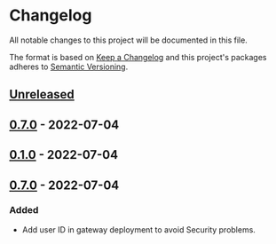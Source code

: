 # Changelog

All notable changes to this project will be documented in this file.

The format is based on [Keep a Changelog](http://keepachangelog.com/en/1.0.0/)
and this project's packages adheres to [Semantic Versioning](http://semver.org/spec/v2.0.0.html).

## [Unreleased]

## [0.7.0] - 2022-07-04

## [0.1.0] - 2022-07-04

## [0.7.0] - 2022-07-04

### Added

- Add user ID in gateway deployment to avoid Security problems.

[Unreleased]: https://github.com/giantswarm/linkerd2-multicluster-target-app/compare/v0.7.0...HEAD
[0.7.0]: https://github.com/giantswarm/linkerd2-multicluster-target-app/compare/v0.1.0...v0.7.0
[0.1.0]: https://github.com/giantswarm/linkerd2-multicluster-target-app/compare/v0.7.0...v0.1.0
[0.7.0]: https://github.com/giantswarm/linkerd2-multicluster-target-app/releases/tag/v0.7.0
